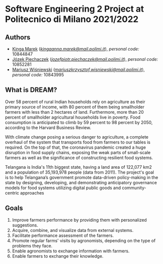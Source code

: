 # Software Engineering 2 Project at Politecnico di Milano 2021/2022

## Authors

- [Kinga Marek](https://github.com/Astenna) (*kingaanna.marek@mail.polimi.it*), *personal code:* 10844847
- [Józek Piechaczek](https://github.com/jozef-piechaczek) (*jozefpiotr.piechaczek@mail.polimi.it*), *personal code:* 10852281
- [Mariusz Wiśniewski](https://github.com/Nexer8) (*mariuszkrzysztof.wisniewski@mail.polimi.it*), *personal code:* 10843995

## What is DREAM?

Over 58 percent of rural Indian households rely on agriculture as their primary source of income, with 80 percent of them being smallholder farmers with less than 2 hectares of land. Furthermore, more than 20 percent of smallholder agricultural households live in poverty. Food consumption is anticipated to climb by 59 percent to 98 percent by 2050, according to the Harvard Business Review.

With climate change posing a serious danger to agriculture, a complete overhaul of the system that transports food from farmers to our tables is required. On the top of that, the coronavirus pandemic created a huge disruption in food supply chains, exposing the weak parts of small-scale farmers as well as the significance of constructing resilient food systems.

Telangana is India's 11th biggest state, having a land area of 122,077 km2 and a population of 35,193,978 people (data from 2011). The project's goal is to help Telangana’s government promote data-driven policy-making in the state by designing, developing, and demonstrating anticipatory governance models for food systems utilizing digital public goods and community-centric approaches

## Goals

1. Improve farmers performance by providing them with personalized suggestions.
2. Acquire, combine, and visualize data from external systems. 
3. Facilitate performance assessment of the farmers.
4. Promote regular farms' visits by agronomists, depending on the type of problems they face.
5. Enable agronomists to exchange information with farmers.
6. Enable farmers to exchange their knowledge.